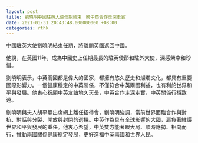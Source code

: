 ```yaml
---
layout: post
title: 劉曉明中國駐英大使任期結束　盼中英合作走深走實
date: 2021-01-31 20:43:48.000000000 +08:00
categories: rthk
---
```


中國駐英大使劉曉明結束任期，將離開英國返回中國。

他說，在英國11年，成為中國史上任期最長的駐英使節和駐外大使，深感榮幸和珍惜。

劉曉明表示，中英兩國都是偉大的國家，都擁有悠久歷史和燦爛文化，都具有重要國際影響力。一個健康穩定的中英關係，不僅符合中英兩國利益，也有利於世界和平與發展。他衷心祝願中英友誼地久天長，中英合作走深走實，中英關係行穩致遠。

劉曉明與夫人胡平華出席網上離任招待會，劉曉明強調，當前世界面臨合作與對抗、對話與分裂、開放與封閉的選擇。中英作為具有全球影響的大國，肩負著維護世界和平與發展的重任。他衷心希望，中英雙方能著眼大局、順時應勢、相向而行，推動兩國關係健康穩定發展，更好造福中英兩國和世界人民。
